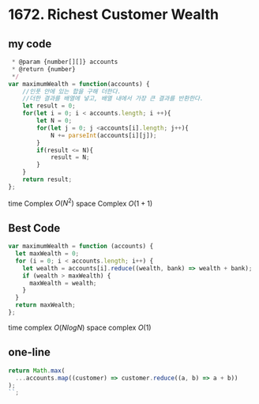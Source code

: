 # 1672. Richest Customer Wealth

## my code

```javascript
 * @param {number[][]} accounts
 * @return {number}
 */
var maximumWealth = function(accounts) {
    //인풋 안에 있는 합을 구해 더한다.
    //더한 결과를 배열에 넣고, 배열 내에서 가장 큰 결과를 반환한다.
    let result = 0;
    for(let i = 0; i < accounts.length; i ++){
        let N = 0;
        for(let j = 0; j <accounts[i].length; j++){
            N += parseInt(accounts[i][j]);
        }
        if(result <= N){
            result = N;
        }
    }
    return result;
};
```

time Complex $O(N^2)$ space Complex $O(1 + 1)$

## Best Code

```javascript
var maximumWealth = function (accounts) {
  let maxWealth = 0;
  for (i = 0; i < accounts.length; i++) {
    let wealth = accounts[i].reduce((wealth, bank) => wealth + bank);
    if (wealth > maxWealth) {
      maxWealth = wealth;
    }
  }
  return maxWealth;
};
```

time complex $O(NlogN)$ space complex $O(1)$

## one-line

```javascript
return Math.max(
  ...accounts.map((customer) => customer.reduce((a, b) => a + b))
);
``;
```
